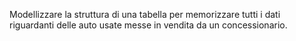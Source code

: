 Modellizzare la struttura di una tabella per memorizzare tutti i dati riguardanti delle auto usate messe in vendita da un concessionario.


